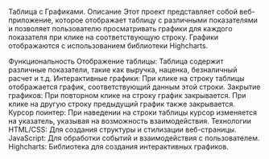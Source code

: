 Таблица с Графиками.
Описание
Этот проект представляет собой веб-приложение, которое отображает таблицу с различными показателями и позволяет пользователю просматривать графики для каждого показателя при клике на соответствующую строку. Графики отображаются с использованием библиотеки Highcharts.

Функциональность
Отображение таблицы: Таблица содержит различные показатели, такие как выручка, наценка, безналичный расчет и т.д.
Интерактивные графики: При клике на строку таблицы отображается график, соответствующий данным этой строки.
Закрытие графиков: При повторном клике на строку график закрывается. При клике на другую строку предыдущий график также закрывается.
Курсор поинтер: При наведении на строки таблицы курсор изменяется на указатель, указывая на возможность взаимодействия.
Технологии
HTML/CSS: Для создания структуры и стилизации веб-страницы.
JavaScript: Для обработки событий и взаимодействия с пользователем.
Highcharts: Библиотека для создания интерактивных графиков.
